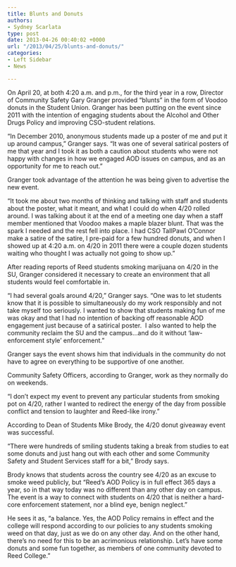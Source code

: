 ```yaml
---
title: Blunts and Donuts
authors:
- Sydney Scarlata
type: post
date: 2013-04-26 00:40:02 +0000
url: "/2013/04/25/blunts-and-donuts/"
categories:
- Left Sidebar
- News

---
```

On April 20, at both 4:20 a.m. and p.m., for the third year in a row, Director of Community Safety Gary Granger provided “blunts” in the form of Voodoo donuts in the Student Union. Granger has been putting on the event since 2011 with the intention of engaging students about the Alcohol and Other Drugs Policy and improving CSO-student relations.

“In December 2010, anonymous students made up a poster of me and put it up around campus,” Granger says. “It was one of several satirical posters of me that year and I took it as both a caution about students who were not happy with changes in how we engaged AOD issues on campus, and as an opportunity for me to reach out.”

Granger took advantage of the attention he was being given to advertise the new event.

“It took me about two months of thinking and talking with staff and students about the poster, what it meant, and what I could do when 4/20 rolled around. I was talking about it at the end of a meeting one day when a staff member mentioned that Voodoo makes a maple blazer blunt. That was the spark I needed and the rest fell into place. I had CSO TallPawl O&#8217;Connor make a satire of the satire, I pre-paid for a few hundred donuts, and when I showed up at 4:20 a.m. on 4/20 in 2011 there were a couple dozen students waiting who thought I was actually not going to show up.”

After reading reports of Reed students smoking marijuana on 4/20 in the SU, Granger considered it necessary to create an environment that all students would feel comfortable in.

“I had several goals around 4/20,” Granger says. “One was to let students know that it is possible to simultaneously do my work responsibly and not take myself too seriously. I wanted to show that students making fun of me was okay and that I had no intention of backing off reasonable AOD engagement just because of a satirical poster.  I also wanted to help the community reclaim the SU and the campus…and do it without ‘law-enforcement style’ enforcement.”

Granger says the event shows him that individuals in the community do not have to agree on everything to be supportive of one another.

Community Safety Officers, according to Granger, work as they normally do on weekends.

“I don&#8217;t expect my event to prevent any particular students from smoking pot on 4/20, rather I wanted to redirect the energy of the day from possible conflict and tension to laughter and Reed-like irony.”

According to Dean of Students Mike Brody, the 4/20 donut giveaway event was successful.

“There were hundreds of smiling students taking a break from studies to eat some donuts and just hang out with each other and some Community Safety and Student Services staff for a bit,” Brody says.

Brody knows that students across the country see 4/20 as an excuse to smoke weed publicly, but “Reed&#8217;s AOD Policy is in full effect 365 days a year, so in that way today was no different than any other day on campus. The event is a way to connect with students on 4/20 that is neither a hard-core enforcement statement, nor a blind eye, benign neglect.”

He sees it as, “a balance. Yes, the AOD Policy remains in effect and the college will respond according to our policies to any students smoking weed on that day, just as we do on any other day. And on the other hand, there&#8217;s no need for this to be an acrimonious relationship. Let&#8217;s have some donuts and some fun together, as members of one community devoted to Reed College.”